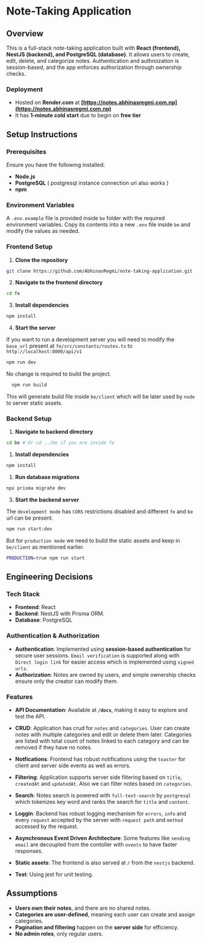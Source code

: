 # **Note-Taking Application**

## **Overview**

This is a full-stack note-taking application built with **React (frontend), NestJS (backend), and PostgreSQL (database)**. It allows users to create, edit, delete, and categorize notes. Authentication and authroization is session-based, and the app enforces authorization through ownership checks.

### **Deployment**

- Hosted on **Render.com** at **[https://notes.abhinasregmi.com.np](https://notes.abhinasregmi.com.np)**
- It has **1-minute cold start** due to begin on **free tier**

## **Setup Instructions**

### **Prerequisites**

Ensure you have the following installed:

- **Node.js**
- **PostgreSQL** ( postgresql instance connection uri also works )
- **npm**

### **Environment Variables**

A `.env.example` file is provided inside `be` folder with the required environment variables. Copy its contents into a new `.env` file inside `be` and modify the values as needed.

### **Frontend Setup**

1. **Clone the repository**

```sh
git clone https://github.com/AbhinasRegmi/note-taking-application.git
```

2. **Navigate to the frontend directory**

```sh
cd fe
```

3. **Install dependencies**

```sh
npm install
```

4. **Start the server**

If you want to run a development server you will need to modify the `base_url` present at `fe/src/constants/routes.ts` to `http://localhost:8000/api/v1`

```sh
npm run dev
```

No change is required to build the project.

```sh
  npm run build
```

This will generate build file inside `be/client` which will be later used by `node` to server static assets.

### **Backend Setup**

1. **Navigate to backend directory**

```sh
cd be # Or cd ../be if you are inside fe
```

1. **Install dependencies**

```sh
npm install
```

1. **Run database migrations**

```sh
npx prisma migrate dev
```

3. **Start the backend server**

The `development mode` has `CORS` restrictions disabled and different `fe` and `be` url can be present.

```sh
npm run start:dev
```

But for `production mode` we need to build the static assets and keep in `be/client` as mentioned earlier.

```sh
PRODUCTION=true npm run start
```

## **Engineering Decisions**

### **Tech Stack**

- **Frontend**: React
- **Backend**: NestJS with Prisma ORM.
- **Database**: PostgreSQL

### **Authentication & Authorization**

- **Authentication**: Implemented using **session-based authentication** for secure user sessions. `Email verification` is supported along with `Direct login link` for easier access which is implemented using `signed urls`.
- **Authorization**: Notes are owned by users, and simple ownership checks ensure only the creator can modify them.

### **Features**

- **API Documentation**: Available at **`/docs`**, making it easy to explore and test the API.

- **CRUD**: Application has crud for `notes` and `categories`. User can create notes with multiple categories and edit or delete them later. Categories are listed with total count of notes linked to each category and can be removed if they have no notes.

- **Notfications**: Frontend has robust notifications using the `toaster` for client and server side events as well as errors.

- **Filtering**: Application supports server side filtering based on `title`, `createdAt` and `updatedAt`. Also we can filter notes based on `categories`.

- **Search**: Notes search is powered with `full-text-search` by `postgresql` which tokenizes key word and ranks the search for `title` and `content`.

- **Loggin**: Backend has robust logging mechanism for `errors`, `info` and every `request` accepted by the server with `request path` and `method` accessed by the request. 

- **Asynchronous Event Driven Architecture**: Some features like `sending email` are decoupled from the contoller with `events` to have faster responses.

- **Static assets**: The frontend is also served at `/` from the `nestjs` backend.

- **Test**: Using jest for unit testing.

## **Assumptions**

- **Users own their notes**, and there are no shared notes.
- **Categories are user-defined**, meaning each user can create and assign categories.
- **Pagination and filtering** happen on the **server side** for efficiency.
- **No admin roles**, only regular users.
